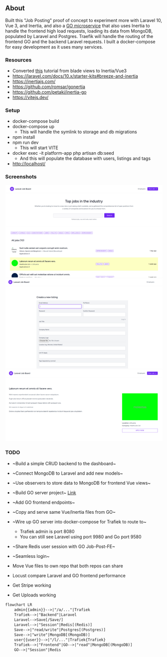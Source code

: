 ## About 

Built this "Job Posting" proof of concept to experiment more with Laravel 10, Vue 3, and Inertia, and also a [GO microservice](https://github.com/MonkoftheFunk/Job-Post-FE) that also uses Inertia to handle the frontend high load requests, loading its data from MongoDB, populated by Laravel and Postgres. Traefik will handle the routing of the frontend GO and the backend Laravel requests. I built a docker-compose for easy development as it uses many services.

### Resources
- Converted [this](https://www.youtube.com/playlist?list=PL36CGZHZJqsWs907QwJrWSbN2g2NNPn6w) tutorial from blade views to Inertia/Vue3 
- https://laravel.com/docs/10.x/starter-kits#breeze-and-inertia
- https://inertiajs.com/
- https://github.com/romsar/gonertia
- https://github.com/petaki/inertia-go
- https://vitejs.dev/

### Setup
- docker-compose build
- docker-compose up
  - This will handle the symlink to storage and db migrations
- npm install
- npm run dev
  - This will start VITE
- docker exec -it platform-app php artisan db:seed
  - And this will populate the database with users, listings and tags
- [http://localhost/](http://localhost/)

### Screenshots
![](./readme/list.png)
![](./readme/create.png)
![](./readme/view.png)

### TODO
- ~Build a simple CRUD backend to the dashboard~
- ~Connect MongoDB to Laravel and add new models~
- ~Use observers to store data to MongoDB for frontend Vue views~
- ~Build GO server project~ [Link](https://github.com/MonkoftheFunk/Job-Post-FE)
- ~Add GO frontend endpoints~
- ~Copy and serve same Vue/Inertia files from GO~
- ~Wire up GO server into docker-compose for Trafiek to route to~
  - Trafiek admin is port 8080
  - You can still see Laravel using port 9980 and Go port 9580
- ~Share Redis user session with GO Job-Post-FE~
- ~Seamless login~
- Move Vue files to own repo that both repos can share
- Locust compare Laravel and GO frontend performance

- Get Stripe working
- Get Uploads working

```mermaid
flowchart LR
    admin{{admin}}-->|"/a/..."|Trafiek
    Trafiek-->|"Backend"|Laravel
    Laravel-->Save[/Save/]
    Laravel-->|"Session"|Redis[(Redis)]
    Save-->|"read/write"|Postgres[(Postgres)]
    Save-->|"write"|MongoDB[(MongoDB)]
    user{{user}}-->|"/l/..."|Trafiek{Trafiek}
    Trafiek-->|"Frontend"|GO-->|"read"|MongoDB[(MongoDB)]
    GO-->|"Session"|Redis
```
